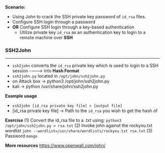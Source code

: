 
**Scenario:** 
- Using John to crack the SSH private key password of `id_rsa` files.
- Configure SSH login through a password
- **OR** Configure SSH login through a key-based authentication
	- Utilize private key `id_rsa` as an authentication key to login to a remote machine over **SSH**


### SSH2John
----
- `ssh2john` converts the `id_rsa` private key which is used to login to a SSH session ----> into **Hash Format**
- `ssh2john.py` located in `/opt/john/ssh2john.py`
- on Attack box -> python3 /opt/john/ssh2john.py
- kali -> python /usr/share/john/ssh2john.py

**Example usage**
- `ssh2john [id_rsa private key file] > [output file]`
- [id_rsa private key file] -> Path to the `id_rsa` you wish to get the hash of


**Exercise**
(1) Convert the id_rsa file to a .txt using:
	`python3 /opt/john/ssh2john.py > rsa.txt`
(2) Invoke john against the rockyou.txt wordlist
	`john --wordlist=/usr/share/wordlists/rockyou.txt rsa.txt`
(3) Password
	`mango`

**More resources**
https://www.openwall.com/john/


